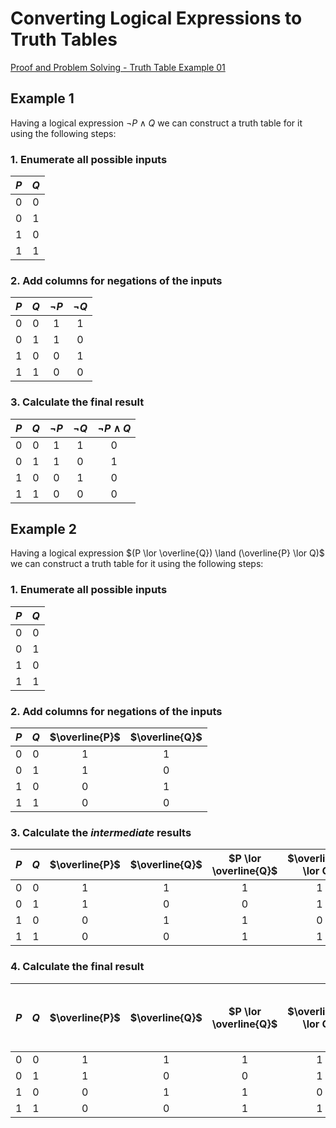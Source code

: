 # Converting Logical Expressions to Truth Tables

[Proof and Problem Solving - Truth Table Example 01](youtube://UuMWkFa8b5o)

## Example 1

Having a logical expression $\neg P \land Q$ we can construct a truth table for
it using the following steps:

### 1. Enumerate all possible inputs

|  $P$  |  $Q$  |
| :---: | :---: |
|   0   |   0   |
|   0   |   1   |
|   1   |   0   |
|   1   |   1   |

### 2. Add columns for negations of the inputs

|  $P$  |  $Q$  | $\neg P$ | $\neg Q$ |
| :---: | :---: | :------: | :------: |
|   0   |   0   |    1     |    1     |
|   0   |   1   |    1     |    0     |
|   1   |   0   |    0     |    1     |
|   1   |   1   |    0     |    0     |

### 3. Calculate the final result

|  $P$  |  $Q$  | $\neg P$ | $\neg Q$ | $\neg P \land Q$ |
| :---: | :---: | :------: | :------: | :--------------: |
|   0   |   0   |    1     |    1     |        0         |
|   0   |   1   |    1     |    0     |        1         |
|   1   |   0   |    0     |    1     |        0         |
|   1   |   1   |    0     |    0     |        0         |

<style>
    .table-wrapper:nth-child(11) table thead tr:first-of-type th:nth-of-type(1),
    .table-wrapper:nth-child(11) table thead tr:first-of-type th:nth-of-type(3) {
        border-bottom: 2px solid var(--primary-color);
    }

    .table-wrapper:nth-child(11) table thead tr:first-of-type th:nth-of-type(2),
    .table-wrapper:nth-child(11) table thead tr:first-of-type th:nth-of-type(4) {
        border-bottom: 2px solid var(--primary-complementary-color);
    }

    .table-wrapper:nth-child(13) table tbody tr:nth-of-type(2) td:nth-of-type(2) {
        border: 2px solid var(--primary-color);
        border-right: none;
    }

    .table-wrapper:nth-child(13) table tbody tr:nth-of-type(2) td:nth-of-type(3) {
        border: 2px solid var(--primary-color);
        border-left: none;
    }

    .table-wrapper:nth-child(13) table tbody tr:nth-of-type(2) td:last-of-type {
        border-right: 2px solid var(--primary-color);
    }
</style>

## Example 2

Having a logical expression $(P \lor \overline{Q}) \land (\overline{P} \lor Q)$
we can construct a truth table for it using the following steps:

### 1. Enumerate all possible inputs

|  $P$  |  $Q$  |
| :---: | :---: |
|   0   |   0   |
|   0   |   1   |
|   1   |   0   |
|   1   |   1   |

### 2. Add columns for negations of the inputs

|  $P$  |  $Q$  | $\overline{P}$ | $\overline{Q}$ |
| :---: | :---: | :------------: | :------------: |
|   0   |   0   |       1        |       1        |
|   0   |   1   |       1        |       0        |
|   1   |   0   |       0        |       1        |
|   1   |   1   |       0        |       0        |

### 3. Calculate the *intermediate* results

|  $P$  |  $Q$  | $\overline{P}$ | $\overline{Q}$ | $P \lor \overline{Q}$ | $\overline{P} \lor Q$ |
| :---: | :---: | :------------: | :------------: | :-------------------: | :-------------------: |
|   0   |   0   |       1        |       1        |           1           |           1           |
|   0   |   1   |       1        |       0        |           0           |           1           |
|   1   |   0   |       0        |       1        |           1           |           0           |
|   1   |   1   |       0        |       0        |           1           |           1           |

### 4. Calculate the final result

|  $P$  |  $Q$  | $\overline{P}$ | $\overline{Q}$ | $P \lor \overline{Q}$ | $\overline{P} \lor Q$ | $(P \lor \overline{Q}) \land (\overline{P} \lor Q)$ |
| :---: | :---: | :------------: | :------------: | :-------------------: | :-------------------: | :-------------------------------------------------: |
|   0   |   0   |       1        |       1        |           1           |           1           |                          1                          |
|   0   |   1   |       1        |       0        |           0           |           1           |                          0                          |
|   1   |   0   |       0        |       1        |           1           |           0           |                          0                          |
|   1   |   1   |       0        |       0        |           1           |           1           |                          1                          |

<style>
    .table-wrapper:nth-child(20) table thead tr:first-of-type th:nth-of-type(1),
    .table-wrapper:nth-child(20) table thead tr:first-of-type th:nth-of-type(3) {
        border-bottom: 2px solid var(--primary-color);
    }

    .table-wrapper:nth-child(20) table thead tr:first-of-type th:nth-of-type(2),
    .table-wrapper:nth-child(20) table thead tr:first-of-type th:nth-of-type(4) {
        border-bottom: 2px solid var(--primary-complementary-color);
    }

    .table-wrapper:nth-child(24) table tbody tr:nth-of-type(1) td:nth-of-type(5),
    .table-wrapper:nth-child(24) table tbody tr:nth-of-type(1) td:nth-of-type(6),
    .table-wrapper:nth-child(24) table tbody tr:nth-of-type(4) td:nth-of-type(5),
    .table-wrapper:nth-child(24) table tbody tr:nth-of-type(4) td:nth-of-type(6) {
        border: 2px solid var(--primary-color);
    }

    .table-wrapper:nth-child(24) table tbody tr:nth-of-type(1) td:nth-of-type(5),
    .table-wrapper:nth-child(24) table tbody tr:nth-of-type(4) td:nth-of-type(5) {
        border-right: none;
    }

    .table-wrapper:nth-child(24) table tbody tr:nth-of-type(1) td:nth-of-type(6),
    .table-wrapper:nth-child(24) table tbody tr:nth-of-type(4) td:nth-of-type(6) {
        border-left: none;
    }

    .table-wrapper:nth-child(24) table tbody tr:nth-of-type(1) td:last-of-type,
    .table-wrapper:nth-child(24) table tbody tr:nth-of-type(4) td:last-of-type {
        border-right: 2px solid var(--primary-color);
    }
</style>

<style>
    .table-wrapper table tr > :not(:first-of-type) {
        border-left: 1px solid var(--table-cell-border-color);
    }
</style>

[^Video 1]:  Adam Panagos. _Proof and Problem Solving - Truth Table Example 01_
[tag.image/youtube:Open Video](https://www.youtube.com/watch?v=UuMWkFa8b5o)
